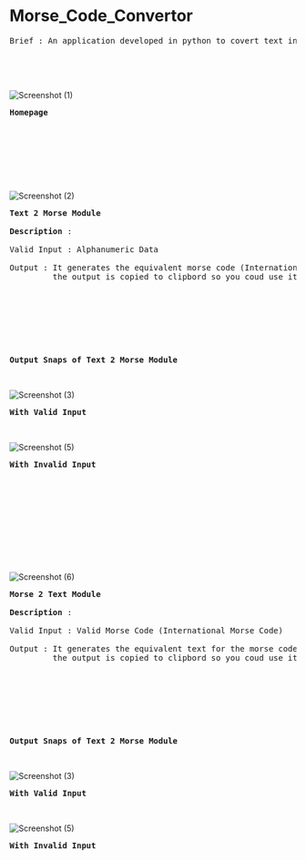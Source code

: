 # Morse_Code_Convertor
<pre>Brief : An application developed in python to covert text into morse-code and morse-code into text</pre>
<br> <br> <br>

![Screenshot (1)](https://user-images.githubusercontent.com/120410687/209554574-f653005f-98b8-44f4-8d1a-7f6692e5f3d6.png)
<b><pre>Homepage</pre></b>
<br> <br> <br>
<br> <br> <br>

![Screenshot (2)](https://user-images.githubusercontent.com/120410687/209554951-243b9879-1dc6-45b4-ae33-95b11b347a4d.png)
<pre><b>Text 2 Morse Module</b> <br>
<b>Description</b> : <br>
Valid Input : Alphanumeric Data <br>
Output : It generates the equivalent morse code (International Morse Code) for the Alphanumeric Data and displays it
         the output is copied to clipbord so you coud use it later to paste
</pre>
<br> <br> <br>
<br> <br> <br>

<pre><b>Output Snaps of Text 2 Morse Module</b></pre> <br>
![Screenshot (3)](https://user-images.githubusercontent.com/120410687/209556072-dd202ee0-f011-4410-b04c-b14e9c693866.png)
<pre><b>With Valid Input</b></pre> <br>

![Screenshot (5)](https://user-images.githubusercontent.com/120410687/209556745-23c6c77e-9602-42aa-98fb-1b9f93108d1a.png)
<pre><b>With Invalid Input</b></pre>


<br> <br> <br>
<br> <br> <br>
<br> <br> <br>

![Screenshot (6)](https://user-images.githubusercontent.com/120410687/209558614-51b99ec4-8467-4d4c-bafe-171722edf554.png)
<pre><b>Morse 2 Text Module</b> <br>
<b>Description</b> : <br>
Valid Input : Valid Morse Code (International Morse Code) <br>
Output : It generates the equivalent text for the morse code (International Morse Code) and displays it
         the output is copied to clipbord so you coud use it later to paste
</pre>
<br> <br> <br>
<br> <br> <br>

<pre><b>Output Snaps of Text 2 Morse Module</b></pre> <br>
![Screenshot (3)](https://user-images.githubusercontent.com/120410687/209556072-dd202ee0-f011-4410-b04c-b14e9c693866.png)
<pre><b>With Valid Input</b></pre> <br>

![Screenshot (5)](https://user-images.githubusercontent.com/120410687/209556745-23c6c77e-9602-42aa-98fb-1b9f93108d1a.png)
<pre><b>With Invalid Input</b></pre>
